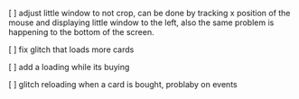 [ ] adjust little window to not crop, can be done by tracking x position of the mouse and displaying little window to the left, also the same problem is happening to the bottom of the screen.

[ ] fix glitch that loads more cards

[ ] add a loading while its buying

[ ] glitch reloading when a card is bought, problaby on events
